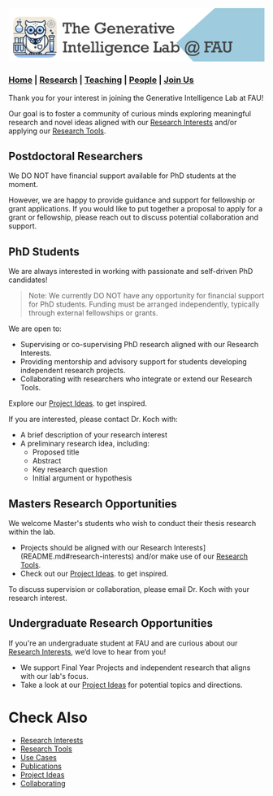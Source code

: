![GeniLab-banner](./images/genilab-banner.png)

### [Home](README.md) | [Research](RESEARCH.md) | [Teaching](TEACHING.md) | [People](PEOPLE.md) | [Join Us](JOINUS.md)


Thank you for your interest in joining the Generative Intelligence Lab at FAU!

Our goal is to foster a  community of curious minds exploring meaningful research and novel ideas aligned with our [Research Interests](README.md#research-interests) and/or applying our [Research Tools](README.md#research-tools).


## Postdoctoral Researchers

We DO NOT have financial support available for PhD students at the moment.

However, we are happy to provide guidance and support for fellowship or grant applications.
If you would like to put together a proposal to apply for a grant or fellowship, please reach out to discuss potential collaboration and support.

## PhD Students

We are always interested in working with passionate and self-driven PhD candidates!

> Note: We currently DO NOT have any opportunity for financial support for PhD students. Funding must be arranged independently, typically through external fellowships or grants.

We are open to:

* Supervising or co-supervising PhD research aligned with our Research Interests.
* Providing mentorship and advisory support for students developing independent research projects.
* Collaborating with researchers who integrate or extend our Research Tools.

Explore our [Project Ideas](COLLABORATING.md#project-ideas). to get inspired.

If you are interested, please contact Dr. Koch with:
* A brief description of your research interest
* A preliminary research idea, including:
  * Proposed title
  * Abstract
  * Key research question
  * Initial argument or hypothesis


## Masters Research Opportunities

We welcome Master's students who wish to conduct their thesis research within the lab.

* Projects should be aligned with our Research Interests](README.md#research-interests) and/or make use of our [Research Tools](README.md#research-tools).
* Check out our [Project Ideas](COLLABORATING.md#project-ideas). to get inspired.

To discuss supervision or collaboration, please email Dr. Koch with your research interest.


## Undergraduate Research Opportunities

If you're an undergraduate student at FAU and are curious about our [Research Interests](README.md#research-interests), we’d love to hear from you!

* We support Final Year Projects and independent research that aligns with our lab's focus.
* Take a look at our [Project Ideas](COLLABORATING.md#project-ideas) for potential topics and directions.


# Check Also
* [Research Interests](README.md#research-interests)
* [Research Tools](README.md#research-tools)
* [Use Cases](RESEARCH.md#use-cases)
* [Publications](RESEARCH.md#publications)
* [Project Ideas](COLLABORATING.md#project-ideas)
* [Collaborating](COLLABORATING.md)


